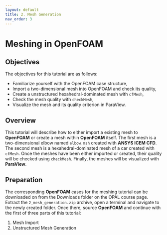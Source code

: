 ```yaml
---
layout: default
title: 2. Mesh Generation
nav_order: 3
---
```


# Meshing in OpenFOAM

## Objectives

The objectives for this tutorial are as follows:

- Familiarize yourself with the OpenFOAM case structure,
- Import a two-dimensional mesh into OpenFOAM and check its quality,
- Create a unstructured hexahedral-dominated mesh with `cfMesh`,
- Check the mesh quality with `checkMesh`,
- Visualize the mesh and its quality criterion in ParaView.

## Overview

This tutorial will describe how to either import a existing mesh to **OpenFOAM** or create a mesh within **OpenFOAM** itself. The first mesh is a two-dimensional elbow named `elbow.msh` created with **ANSYS ICEM CFD**. The second mesh is a hexahedral-dominated mesh of a car created with `cfMesh`. Once the meshes have been either imported or created, their quality will be checked using `checkMesh`. Finally, the meshes will be visualized with **ParaView**.

## Preparation

The corresponding **OpenFOAM** cases for the meshing tutorial can be downloaded on from the Downloads folder on the OPAL course page. Extract the `2_mesh_generation.zip` archive, open a terminal and navigate to the newly created folder. Once there, source **OpenFOAM** and continue with the first of three parts of this tutorial:

1. Mesh Import
2. Unstructured Mesh Generation
